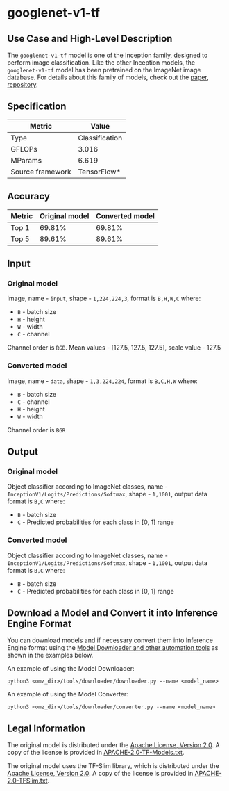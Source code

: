 # googlenet-v1-tf

## Use Case and High-Level Description

The `googlenet-v1-tf` model is one of the Inception family, designed to perform image classification.
Like the other Inception models, the `googlenet-v1-tf` model has been pretrained on the ImageNet image database.
For details about this family of models, check out the [paper](https://arxiv.org/abs/1602.07261), [repository](https://github.com/tensorflow/models/tree/master/research/slim).

## Specification

| Metric            | Value         |
|-------------------|---------------|
| Type              | Classification|
| GFLOPs            | 3.016         |
| MParams           | 6.619         |
| Source framework  | TensorFlow\*  |

## Accuracy

| Metric | Original model | Converted model |
| ------ | -------------- | --------------- |
| Top 1  | 69.81%          | 69.81%           |
| Top 5  | 89.61%          | 89.61%           |

## Input

### Original model

Image, name - `input`, shape - `1,224,224,3`, format is `B,H,W,C` where:

- `B` - batch size
- `H` - height
- `W` - width
- `C` - channel

Channel order is `RGB`.
Mean values - [127.5, 127.5, 127.5], scale value - 127.5

### Converted model

Image,  name - `data`, shape - `1,3,224,224`, format is `B,C,H,W` where:

- `B` - batch size
- `C` - channel
- `H` - height
- `W` - width

Channel order is `BGR`

## Output

### Original model

Object classifier according to ImageNet classes, name - `InceptionV1/Logits/Predictions/Softmax`,  shape - `1,1001`, output data format is `B,C` where:

- `B` - batch size
- `C` - Predicted probabilities for each class in  [0, 1] range

### Converted model

Object classifier according to ImageNet classes, name - `InceptionV1/Logits/Predictions/Softmax`,  shape - `1,1001`, output data format is `B,C` where:

- `B` - batch size
- `C` - Predicted probabilities for each class in  [0, 1] range

## Download a Model and Convert it into Inference Engine Format

You can download models and if necessary convert them into Inference Engine format using the [Model Downloader and other automation tools](../../../tools/downloader/README.md) as shown in the examples below.

An example of using the Model Downloader:
```
python3 <omz_dir>/tools/downloader/downloader.py --name <model_name>
```

An example of using the Model Converter:
```
python3 <omz_dir>/tools/downloader/converter.py --name <model_name>
```

## Legal Information

The original model is distributed under the
[Apache License, Version 2.0](https://github.com/tensorflow/models/blob/master/LICENSE).
A copy of the license is provided in [APACHE-2.0-TF-Models.txt](../licenses/APACHE-2.0-TF-Models.txt).

The original model uses the TF-Slim library, which is distributed under the
[Apache License, Version 2.0](https://github.com/google-research/tf-slim/blob/master/LICENSE).
A copy of the license is provided in [APACHE-2.0-TFSlim.txt](../licenses/APACHE-2.0-TFSlim.txt).
